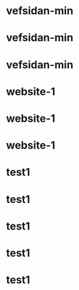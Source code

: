 # vefsidan-min
# vefsidan-min
# vefsidan-min
# website-1
# website-1
# website-1
# test1
# test1
# test1
# test1
# test1
